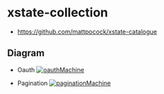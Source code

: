 # xstate-collection

- https://github.com/mattpocock/xstate-catalogue

## Diagram

- Oauth
[![oauthMachine](https://stately.ai/registry/machines/4752adca-fed8-4100-a4eb-b0b50d765db8.png)](https://stately.ai/viz/4752adca-fed8-4100-a4eb-b0b50d765db8)

- Pagination
[![paginationMachine](https://stately.ai/registry/machines/254b9cd7-c907-4687-8b46-b60e4787590b.png)](https://stately.ai/viz/254b9cd7-c907-4687-8b46-b60e4787590b)
